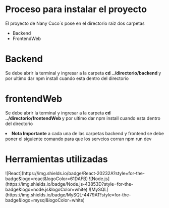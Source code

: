 <h1>Proceso para instalar el proyecto</h1>
<p>El proyecto de Nany Cuco´s pose en el directorio raiz dos carpetas</p>
<na>
  <ul>
    <li>Backend</li>
    <li>FrontendWeb</li>
  </ul>
</na>
<h1>Backend</h1>
<p>Se debe abrir la terminal y ingresar a la carpeta <strong>cd ../directorio/backend </strong>  y por ultimo dar npm install cuando esta dentro del directorio</p>

<h1>frontendWeb</h1>
<p>Se debe abrir la terminal y ingresar a la carpeta <strong>cd ../directorio/frontendWeb </strong>  y por ultimo dar npm install cuando esta dentro del directorio</p>
<li><strong>Nota Importante</strong> a cada una de las carpetas backend y frontend se debe poner el siguiente comando para que los servcios corran npm run dev</li>

<h1>Herramientas utilizadas</h1>
![React](https://img.shields.io/badge/React-20232A?style=for-the-badge&logo=react&logoColor=61DAFB)
![Node.js](https://img.shields.io/badge/Node.js-43853D?style=for-the-badge&logo=node.js&logoColor=white)
![MySQL](https://img.shields.io/badge/MySQL-4479A1?style=for-the-badge&logo=mysql&logoColor=white)
